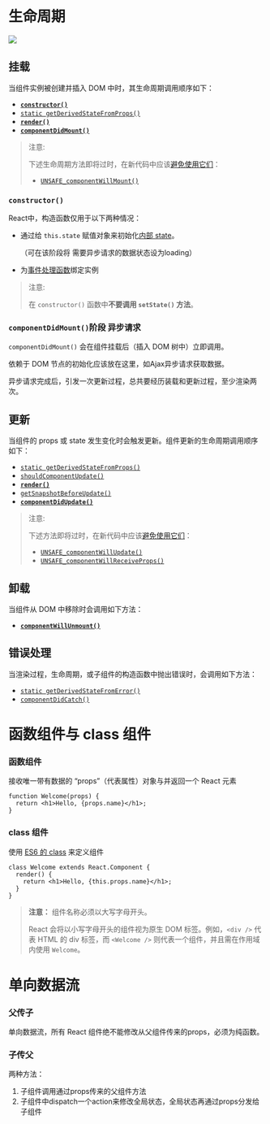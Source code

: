 # 生命周期

![](C:\zimomo\File\Notes\React\React官方指南笔记\picture\lifecycle.PNG)



## 挂载

当组件实例被创建并插入 DOM 中时，其生命周期调用顺序如下：

- [**`constructor()`**](https://react.docschina.org/docs/react-component.html#constructor)
- [`static getDerivedStateFromProps()`](https://react.docschina.org/docs/react-component.html#static-getderivedstatefromprops)
- [**`render()`**](https://react.docschina.org/docs/react-component.html#render)
- [**`componentDidMount()`**](https://react.docschina.org/docs/react-component.html#componentdidmount)

> 注意:
>
> 下述生命周期方法即将过时，在新代码中应该[避免使用它们](https://react.docschina.org/blog/2018/03/27/update-on-async-rendering.html)：
>
> - [`UNSAFE_componentWillMount()`](https://react.docschina.org/docs/react-component.html#unsafe_componentwillmount)



### `constructor()`

React中，构造函数仅用于以下两种情况：

- 通过给 `this.state` 赋值对象来初始化[内部 state](https://react.docschina.org/docs/state-and-lifecycle.html)。

  （可在该阶段将 需要异步请求的数据状态设为loading）

- 为[事件处理函数](https://react.docschina.org/docs/handling-events.html)绑定实例

> 注意:
>
> 在 `constructor()` 函数中**不要调用 `setState()` 方法**。



### `componentDidMount()`阶段 异步请求

`componentDidMount()` 会在组件挂载后（插入 DOM 树中）立即调用。

依赖于 DOM 节点的初始化应该放在这里，如Ajax异步请求获取数据。

异步请求完成后，引发一次更新过程，总共要经历装载和更新过程，至少渲染两次。





## 更新

当组件的 props 或 state 发生变化时会触发更新。组件更新的生命周期调用顺序如下：

- [`static getDerivedStateFromProps()`](https://react.docschina.org/docs/react-component.html#static-getderivedstatefromprops)
- [`shouldComponentUpdate()`](https://react.docschina.org/docs/react-component.html#shouldcomponentupdate)
- [**`render()`**](https://react.docschina.org/docs/react-component.html#render)
- [`getSnapshotBeforeUpdate()`](https://react.docschina.org/docs/react-component.html#getsnapshotbeforeupdate)
- [**`componentDidUpdate()`**](https://react.docschina.org/docs/react-component.html#componentdidupdate)

> 注意:
>
> 下述方法即将过时，在新代码中应该[避免使用它们](https://react.docschina.org/blog/2018/03/27/update-on-async-rendering.html)：
>
> - [`UNSAFE_componentWillUpdate()`](https://react.docschina.org/docs/react-component.html#unsafe_componentwillupdate)
> - [`UNSAFE_componentWillReceiveProps()`](https://react.docschina.org/docs/react-component.html#unsafe_componentwillreceiveprops)





## 卸载

当组件从 DOM 中移除时会调用如下方法：

- [**`componentWillUnmount()`**](https://react.docschina.org/docs/react-component.html#componentwillunmount)





## 错误处理

当渲染过程，生命周期，或子组件的构造函数中抛出错误时，会调用如下方法：

- [`static getDerivedStateFromError()`](https://react.docschina.org/docs/react-component.html#static-getderivedstatefromerror)
- [`componentDidCatch()`](https://react.docschina.org/docs/react-component.html#componentdidcatch)





# 函数组件与 class 组件

### 函数组件

接收唯一带有数据的 “props”（代表属性）对象与并返回一个 React 元素

```
function Welcome(props) {
  return <h1>Hello, {props.name}</h1>;
}
```

### class 组件

使用 [ES6 的 class](https://developer.mozilla.org/en/docs/Web/JavaScript/Reference/Classes) 来定义组件

```
class Welcome extends React.Component {
  render() {
    return <h1>Hello, {this.props.name}</h1>;
  }
}
```


> **注意：** 组件名称必须以大写字母开头。
>
> React 会将以小写字母开头的组件视为原生 DOM 标签。例如，`<div />` 代表 HTML 的 div 标签，而 `<Welcome />` 则代表一个组件，并且需在作用域内使用 `Welcome`。
>





# 单向数据流

### 父传子

单向数据流，所有 React 组件绝不能修改从父组件传来的props，必须为纯函数。



### 子传父

两种方法：

1. 子组件调用通过props传来的父组件方法
2. 子组件中dispatch一个action来修改全局状态，全局状态再通过props分发给子组件